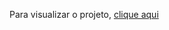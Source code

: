 Para visualizar o projeto, <a href="https://leooc1.github.io/payment-record/register/">clique aqui</a>
